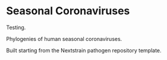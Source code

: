 # Seasonal Coronaviruses

Testing.

Phylogenies of human seasonal coronaviruses.

Built starting from the Nextstrain pathogen repository template.

